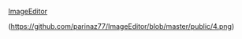 [ImageEditor](https://codepen.io/parinaz77/pen/VzGLOb)

(https://github.com/parinaz77/ImageEditor/blob/master/public/4.png)
